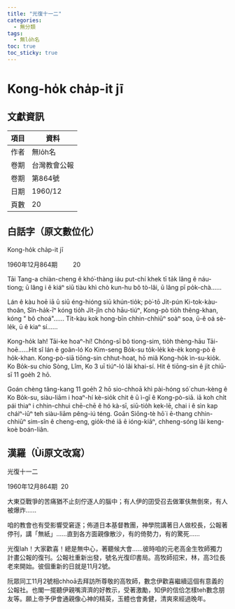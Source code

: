 ```yaml
---
title: "光復十一二"
categories:
  - 無分類
tags:
  - 無lo̍h名
toc: true
toc_sticky: true
---
```


# Kong-ho̍k cha̍p-it jī

## 文獻資訊

| 項目 | 資料 |
|---|---|
| 作者 | 無lo̍h名 |
| 卷期 | 台灣教會公報 |
| 卷期 | 第864號 |
| 日期 | 1960/12 |
| 頁數 | 20 |

## 白話字（原文數位化）

Kong-ho̍k cha̍p-it jī

1960年12月864期         20

Tāi Tang-a chiàn-cheng ê khó͘-thàng iáu put-chí khek tī ta̍k lâng ê náu-tiong; ū lâng i ê kiáⁿ siū tiàu khì chò kun-hu bô tò-lâi, ū lâng pī po̍k-chà......

Lán ê kàu hoē iā ū siū éng-hióng siū khún-tio̍k; pò͘-tō Ji̍t-pún Ki-tok-kàu-thoân, Sîn-ha̍k-īⁿ kóng tio̍h Ji̍t-jîn chò hāu-tiúⁿ, Kong-pò tio̍h thêng-khan, kóng " bô choá"...... Ti̍t-kàu kok hong-bīn chhin-chhiūⁿ soàⁿ soa, ū-ê oá sè-le̍k, ū ê kiaⁿ sí......

Kong-ho̍k lah! Tāi-ke hoaⁿ-hí! Chóng-sī bô tiong-sim, tio̍h thèng-hāu Tāi-hoē......Hit sî lán ê goân-ló Ko Kim-seng Bo̍k-su to̍k-le̍k kè-e̍k kong-pò ê ho̍k-khan. Kong-pò-siā tiōng-sin chhut-hoat, hō miâ Kong-ho̍k ìn-su-kio̍k. Ko Bo̍k-su chio Sòng, Lîm, Ko 3 uī tiúⁿ-ló lâi khai-sí. Hit ê tiōng-sin ê ji̍t chiū-sī 11 goe̍h 2 hō.

Goán chèng tâng-kang 11 goe̍h 2 hō sio-chhoā khì pài-hóng só͘ chun-kèng ê Ko Bo̍k-su, siàu-liām i hoaⁿ-hí kè-sio̍k chit ê ū ì-gī ê Kong-pò-siā. iā koh chi̍t pái thiaⁿ i chhin-chhuì chē-chē ê hó kà-sī, siū-tio̍h kek-lē, chai i ê sìn kap cháiⁿ-iūⁿ teh siàu-liām pêng-iú téng. Goān Siōng-tè hō͘ i ē-thang chhin-chhiūⁿ sim-sîn ê cheng-eng, gio̍k-thé iā ē ióng-kiāⁿ, chheng-sóng lâi keng-koè boán-liân.

## 漢羅（Ùi原文改寫）

光復十一二

1960年12月864期  20

大東亞戰爭的苦痛猶不止刻佇逐人的腦中；有人伊的囝受召去做軍伕無倒來，有人被爆炸......

咱的教會也有受影響受窘逐；佈道日本基督教團，神學院講著日人做校長，公報著停刊，講「無紙」......直到各方面親像散沙，有的倚勢力，有的驚死......

光復lah！大家歡喜！總是無中心，著聽候大會......彼時咱的元老高金生牧師獨力計畫公報的復刊。公報社重新出發，號名光復印書局。高牧師招宋，林，高3位長老來開始。彼個重新的日就是11月2號。

阮眾同工11月2號相chhoā去拜訪所尊敬的高牧師，數念伊歡喜繼續這個有意義的公報社。也閣一擺聽伊親嘴濟濟的好教示，受著激勵，知伊的信佮怎樣teh數念朋友等。願上帝予伊會通親像心神的精英，玉體也會勇健，清爽來經過晚年。
